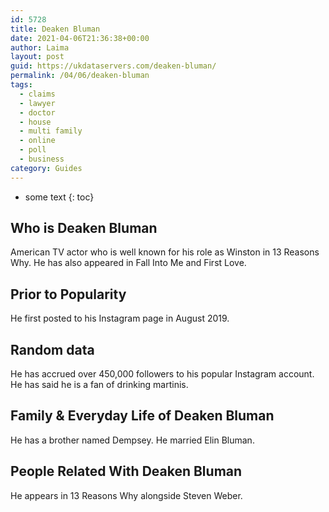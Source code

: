 ```yaml
---
id: 5728
title: Deaken Bluman
date: 2021-04-06T21:36:38+00:00
author: Laima
layout: post
guid: https://ukdataservers.com/deaken-bluman/
permalink: /04/06/deaken-bluman
tags:
  - claims
  - lawyer
  - doctor
  - house
  - multi family
  - online
  - poll
  - business
category: Guides
---
```


* some text
{: toc}


## Who is Deaken Bluman
                  
                  
                  
American TV actor who is well known for his role as Winston in 13 Reasons Why. He has also appeared in Fall Into Me and First Love. 
                  
              
            
              
            
                
                
                
## Prior to Popularity
                  
                  
                  
He first posted to his Instagram page in August 2019.
                  
              
            
              
            
                
                
                
## Random data
                  
                  
                  
He has accrued over 450,000 followers to his popular Instagram account. He has said he is a fan of drinking martinis. 
                  
              
            
              
            
                
                
                
## Family & Everyday Life of Deaken Bluman
                  
                  
                  
He has a brother named Dempsey. He married Elin Bluman. 
                  
              
            
              
            
                
                
                
## People Related With Deaken Bluman
                  
                  
                  
He appears in 13 Reasons Why alongside Steven Weber.
                  
              
            
              
            
                
              
            
              
              
            
            
              
            
          
          
          